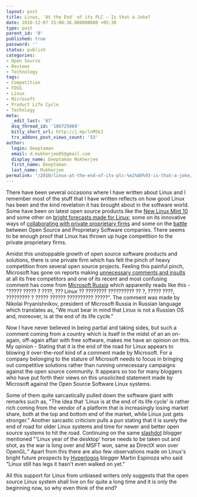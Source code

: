 ```yaml
---
layout: post
title: Linux, 'At the End' of its PLC – Is that a Joke?
date: 2010-12-07 15:00:36.000000000 +05:30
type: post
parent_id: '0'
published: true
password: ''
status: publish
categories:
- Open Source
- Reviews
- Technology
tags:
- Competition
- FOSS
- Linux
- Microsoft
- Product Life Cycle
- Technlogy
meta:
  _edit_last: '67'
  dsq_thread_id: '186725069'
  bitly_short_url: http://j.mp/lnM5k3
  trx_addons_post_views_count: '53'
author:
  login: Deeptaman
  email: d.mukherjee05@gmail.com
  display_name: Deeptaman Mukherjee
  first_name: Deeptaman
  last_name: Mukherjee
permalink: "/2010/linux-at-the-end-of-its-plc-%e2%80%93-is-that-a-joke/"
---
```

<p>There have been several occasions where I have written about Linux and I remember most of the stuff that I have written reflects on how good Linux has been and the kind revelation it has brought about in the software world. Some have been on latest open source products like the <a href="/2010/linux-mint-10/">New Linux Mint 10</a> and some other on <a href="/2010/bright-forecasts-made-for-linux/">bright forecasts made for Linux</a>; some on its innovative ways of <a href="/2010/integrated-linux-configuration-build-environment-for-netlogic-microsystems-multi-core-processors/">collaborating with private proprietary firms</a> and some on the <a href="/2010/open-source-vs-proprietary-software-%E2%80%93-the-never-ending-battle/">battle</a> between Open Source and Proprietary Software companies. There seems to be enough proof that Linux has thrown up huge competition to the private proprietary firms.</p>

<p>Amidst this unstoppable growth of open source software products and solutions, there is one private firm which has felt the pinch of heavy competition from several open source projects. Feeling this painful pinch, Microsoft has gone on reports making <a href="http://www.linuxinsider.com/story/71078.html">unnecessary comments and insults</a> at all its free competitors and one of its recent and most confusing comment has come from <a href="http://www.microsoft.com/ru/ru/">Microsoft Russia</a> which apparently reads like this - "????? ????? ? ????, ??? Linux ?? ???????? ?????????? ?? ?, ????? ????, ????????? ? ????? ?????? ?????????? ?????". The comment was made by Nikolai Pryanishnikov, president of Microsoft Russia in Russian language which translates as, "We must bear in mind that Linux is not a Russian OS and, moreover, is at the end of its life cycle."</p>
<p>Now I have never believed in being partial and taking sides, but such a comment coming from a country which is itself in the midst of an an on-again, off-again affair with free software, makes me have an opinion on this. My opinion - Stating that it is the end of the road for Linux appears to blowing it over-the-roof kind of a comment made by Microsoft. For a company belonging to the stature of Microsoft needs to focus in bringing out competitive solutions rather than running unnecessary campaigns against the open source community. It appears so too for many bloggers who have put forth their views on this unsolicited statement made by Microsoft against the Open Source Software Linux systems. </p>
<p>Some of them quite sarcastically pulled down the software giant with remarks such as, "The idea that 'Linux is at the end of its life cycle' is rather rich coming from the vendor of a platform that is increasingly losing market share, both at the top and bottom end of the market, while Linux just gets stronger." Another sarcastic criticism pulls a pun stating that it is surely the end of road for older Linux systems and time for newer and better open source systems to hit the road. Continuing on the same <a href="http://slashdot.org/">slashdot</a> blogger mentioned "'Linux year of the desktop' horse needs to be taken out and shot, as the war is long over and MSFT won, same as DirectX won over OpenGL." Apart from this there are also few observations made on Linux's bright future prospects by <a href="http://hyperlogos.org/">Hyperlogos</a> blogger Martin Espinoza who said "Linux still has legs it hasn't even walked on yet."</p>
<p>All this support for Linux from unbiased writers only suggests that the open source Linux system shall live on for quite a long time and it is only the beginning now, so why even think of the end?</p>
